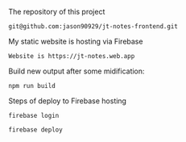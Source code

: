 The repository of this project

`git@github.com:jason90929/jt-notes-frontend.git`

My static website is hosting via Firebase

`Website is https://jt-notes.web.app`

Build new output after some midification:

`npm run build`

Steps of deploy to Firebase hosting

`firebase login`

`firebase deploy`
